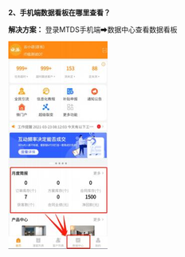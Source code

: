 <a name="bookmark101"></a>**2、手机端数据看板在哪里查看？**

**解决方案：**  登录MTDS手机端➡数据中心查看数据看板


![](Aspose.Words.fa286b88-274f-4235-b8af-812c2ff911ac.003.jpeg)